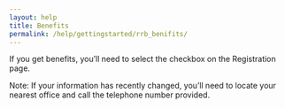 ```yaml
---
layout: help
title: Benefits
permalink: /help/gettingstarted/rrb_benifits/
---
```

If you get  benefits, you’ll need to select the checkbox on the Registration page.

Note: If your information has recently changed, you’ll need to locate your nearest office and call the telephone number provided.